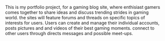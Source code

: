 This is my portfolio project, for a gaming blog site, where enthisiast gamers comes together to share ideas and discuss trending strides in gaming world. the sites will feature forums and threads on specific topics of interests for users.
Users can create and manage their individual accounts, posts pictures and and videos of their best gaming moments.
connect to other users through directs messages and possible meet-ups.
